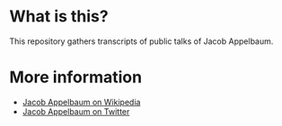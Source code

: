 # What is this?

This repository gathers transcripts of public talks of Jacob Appelbaum.

# More information
* [Jacob Appelbaum on Wikipedia](http://en.wikipedia.org/wiki/Jacob_Appelbaum)
* [Jacob Appelbaum on Twitter](https://twitter.com/ioerror)